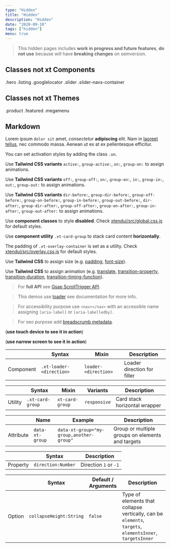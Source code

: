 ```yaml
---
type: "Hidden"
title: "Hidden"
description: "Hidden"
date: "2020-09-10"
tags: ["hidden"]
menu: true
---
```



<demo>
  <demoinline src="demos/components/slider/perf">
  </demoinline>
  <demoinline src="demos/components/slider/absolute-wheel">
  </demoinline>
  <demoinline src="demos/components/slider/absolute-wheel-free">
  </demoinline>
  <demoinline src="demos/components/slider/absolute-free">
  </demoinline>
</demo>

> This hidden pages includes **work in progress and future features**, **do not use** because will have **breaking changes** on semversion.

## Classes not xt Components

.hero
.listing
.googlelocator
.slider
.slider-navs-container

## Classes not xt Themes

.product
.featured
.megamenu

## Markdown

Lorem ipsum `dolor sit` amet, *consectetur* **adipiscing** elit. Nam in [laoreet tellus](/components/group/button), nec commodo massa. Aenean ut ex at ex pellentesque efficitur.

You can set activation styles by adding the class `.on`.

Use **Tailwind CSS variants** `active:`, `group-active:`, `on:`, `group-on:` to assign animations.

Use **Tailwind CSS variants** `off:`, `group-off:`, `on:`, `group-on:`, `in:`, `group-in:`, `out:`, `group-out:` to assign animations.

Use **Tailwind CSS variants** `dir-before:`, `group-dir-before:`, `group-off-before:`, `group-on-before:`, `group-in-before:`, `group-out-before:`, `dir-after:`, `group-dir-after:`, `group-off-after:`, `group-on-after:`, `group-in-after:`, `group-out-after:` to assign animations.

Use **component classes** to style **disabled**. Check [xtendui/src/global.css.js](https://github.com/xtendui/xtendui/blob/master/src/global.css.js) for default styles.

Use **component utility** `.xt-card-group` to stack card content **horizontally**.

The padding of `.xt-overlay-container` is set as a utility. Check [xtendui/src/overlay.css.js](https://github.com/xtendui/xtendui/blob/master/src/overlay.css.js) for default styles.

Use **Tailwind CSS** to assign size (e.g. [padding](https://tailwindcss.com/docs/padding), [font-size](https://tailwindcss.com/docs/font-size)).

Use **Tailwind CSS** to assign animation (e.g. [translate](https://tailwindcss.com/docs/translate), [transition-property](https://tailwindcss.com/docs/transition-property), [transition-duration](https://tailwindcss.com/docs/transition-duration), [transition-timing-function](https://tailwindcss.com/docs/transition-timing-function)).

> For **full API** see [Gsap ScrollTrigger API](https://greensock.com/docs/v3/Plugins/ScrollTrigger).

> This demos use [loader](/components/loader) see documentation for more info.

> For accessibility purpose use `<nav></nav>` with an accessible name assigning `[aria-label]` or `[aria-labelledby]`.

> For seo purpose add [breadscrumb metadata](https://developers.google.com/search/docs/data-types/breadcrumb).

<!-- For seo purpose add product metadata https://developers.google.com/search/docs/data-types/product -->

(**use touch device to see it in action**)

(**use narrow screen to see it in action**)

<div class="xt-overflow-sub overflow-y-hidden overflow-x-scroll my-5 xt-my-auto w-full">

|                      | Syntax                          | Mixin            | Description                   |
| ----------------------- | ----------------------------------------- | -----------------------------| ----------------------------- |
| Component                  | `.xt-loader-<direction>`                     | `loader-<direction>`                | Loader direction for filler            |

</div>

<div class="xt-overflow-sub overflow-y-hidden overflow-x-scroll my-5 xt-my-auto w-full">

|                      | Syntax                          | Mixin            | Variants               | Description                   |
| ----------------------- | ----------------------------------------- | -----------------------------| ----------------------------- | ----------------------------- |
| Utility                  | `.xt-card-group`       | `xt-card-group`                | `responsive`                | Card stack horizontal wrapper           |

</div>

<div class="xt-overflow-sub overflow-y-hidden overflow-x-scroll my-5 xt-my-auto w-full">

|                      | Name                          | Example                   | Description                   |
| ----------------------- | ---------------------------- | ----------------------------- | ----------------------------- |
| Attribute                  | `data-xt-group`       | `data-xt-group="my-group,another-group"`   |  Group or multiple groups on elements and targets            |

</div>

<div class="xt-overflow-sub overflow-y-hidden overflow-x-scroll my-5 xt-my-auto w-full">

|                         | Syntax                                    | Description                   |
| ----------------------- | ----------------------------------------- | ----------------------------- |
| Property                   | `direction:Number`       | Direction `1` or `-1`              |

</div>

<div class="xt-overflow-sub overflow-y-hidden overflow-x-scroll my-5 xt-my-auto w-full">

|                         | Syntax                                    | Default / Arguments                       | Description                   |
| ----------------------- | ----------------------------------------- | ----------------------------- | ----------------------------- |
| Option                    | `collapseHeight:String`                          | `false`        | Type of elements that collapse vertically, can be `elements`, `targets`, `elementsInner`, `targetsInner`           |

</div>
